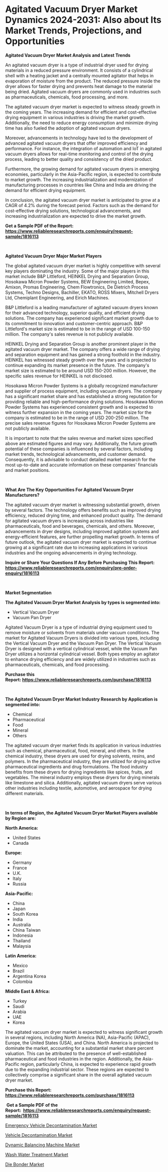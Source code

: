 <p><h1>Agitated Vacuum Dryer Market Dynamics 2024-2031: Also about Its Market Trends, Projections, and Opportunities</h1></p><p><strong>Agitated Vacuum Dryer Market Analysis and Latest Trends</strong></p>
<p><p>An agitated vacuum dryer is a type of industrial dryer used for drying materials in a reduced pressure environment. It consists of a cylindrical shell with a heating jacket and a centrally mounted agitator that helps in evaporation of moisture from the product. The reduced pressure inside the dryer allows for faster drying and prevents heat damage to the material being dried. Agitated vacuum dryers are commonly used in industries such as pharmaceuticals, chemicals, food processing, and more.</p><p>The agitated vacuum dryer market is expected to witness steady growth in the coming years. The increasing demand for efficient and cost-effective drying equipment in various industries is driving the market growth. Additionally, the need to reduce energy consumption and minimize drying time has also fueled the adoption of agitated vacuum dryers.</p><p>Moreover, advancements in technology have led to the development of advanced agitated vacuum dryers that offer improved efficiency and performance. For instance, the integration of automation and IoT in agitated vacuum dryers allows for real-time monitoring and control of the drying process, leading to better quality and consistency of the dried product.</p><p>Furthermore, the growing demand for agitated vacuum dryers in emerging economies, particularly in the Asia-Pacific region, is expected to contribute to market growth. The increasing industrialization and modernization of manufacturing processes in countries like China and India are driving the demand for efficient drying equipment.</p><p>In conclusion, the agitated vacuum dryer market is anticipated to grow at a CAGR of 4.2% during the forecast period. Factors such as the demand for cost-effective drying solutions, technological advancements, and increasing industrialization are expected to drive the market growth.</p></p>
<p><strong>Get a Sample PDF of the Report:&nbsp; <a href="https://www.reliableresearchreports.com/enquiry/request-sample/1816113">https://www.reliableresearchreports.com/enquiry/request-sample/1816113</a></strong></p>
<p>&nbsp;</p>
<p><strong>Agitated Vacuum Dryer Major Market Players</strong></p>
<p><p>The global agitated vacuum dryer market is highly competitive with several key players dominating the industry. Some of the major players in this market include B&P Littleford, HEINKEL Drying and Separation Group, Hosokawa Micron Powder Systems, BEW Engineering Limited, Bepex, Amixon, Promas Engineering, Chem Flowtronics, De Dietrich Process Systems, Techno Designs, Bachiller, EKATO, ROSS Mixers, Mitchell Dryers Ltd, Chemiplant Engineering, and Eirich Machines.</p><p>B&P Littleford is a leading manufacturer of agitated vacuum dryers known for their advanced technology, superior quality, and efficient drying solutions. The company has experienced significant market growth due to its commitment to innovation and customer-centric approach. B&P Littleford's market size is estimated to be in the range of USD 100-150 million. The company's sales revenue is not publicly available.</p><p>HEINKEL Drying and Separation Group is another prominent player in the agitated vacuum dryer market. The company offers a wide range of drying and separation equipment and has gained a strong foothold in the industry. HEINKEL has witnessed steady growth over the years and is projected to continue expanding its market presence in the future. The company's market size is estimated to be around USD 150-200 million. However, the specific sales revenue for HEINKEL is not disclosed.</p><p>Hosokawa Micron Powder Systems is a globally recognized manufacturer and supplier of process equipment, including vacuum dryers. The company has a significant market share and has established a strong reputation for providing reliable and high-performance drying solutions. Hosokawa Micron Powder Systems has experienced consistent growth and is expected to witness further expansion in the coming years. The market size for the company is estimated to be in the range of USD 200-250 million. The precise sales revenue figures for Hosokawa Micron Powder Systems are not publicly available.</p><p>It is important to note that the sales revenue and market sizes specified above are estimated figures and may vary. Additionally, the future growth potential of these companies is influenced by several factors, including market trends, technological advancements, and customer demand. Consequently, it is advisable to conduct detailed market research for the most up-to-date and accurate information on these companies' financials and market positions.</p></p>
<p>&nbsp;</p>
<p><strong>What Are The Key Opportunities For Agitated Vacuum Dryer Manufacturers?</strong></p>
<p><p>The agitated vacuum dryer market is witnessing substantial growth, driven by several factors. The technology offers benefits such as improved drying efficiency, reduced drying time, and enhanced product quality. The demand for agitated vacuum dryers is increasing across industries like pharmaceuticals, food and beverages, chemicals, and others. Moreover, advancements in dryer designs, including improved agitation systems and energy-efficient features, are further propelling market growth. In terms of future outlook, the agitated vacuum dryer market is expected to continue growing at a significant rate due to increasing applications in various industries and the ongoing advancements in drying technology.</p></p>
<p><strong>Inquire or Share Your Questions If Any Before Purchasing This Report: <a href="https://www.reliableresearchreports.com/enquiry/pre-order-enquiry/1816113">https://www.reliableresearchreports.com/enquiry/pre-order-enquiry/1816113</a></strong></p>
<p>&nbsp;</p>
<p><strong>Market Segmentation</strong></p>
<p><strong>The Agitated Vacuum Dryer Market Analysis by types is segmented into:</strong></p>
<p><ul><li>Vertical Vacuum Dryer</li><li>Vacuum Pan Dryer</li></ul></p>
<p><p>Agitated Vacuum Dryer is a type of industrial drying equipment used to remove moisture or solvents from materials under vacuum conditions. The market for Agitated Vacuum Dryers is divided into various types, including the Vertical Vacuum Dryer and the Vacuum Pan Dryer. The Vertical Vacuum Dryer is designed with a vertical cylindrical vessel, while the Vacuum Pan Dryer utilizes a horizontal cylindrical vessel. Both types employ an agitator to enhance drying efficiency and are widely utilized in industries such as pharmaceuticals, chemicals, and food processing.</p></p>
<p><strong>Purchase this Report:&nbsp;<a href="https://www.reliableresearchreports.com/purchase/1816113">https://www.reliableresearchreports.com/purchase/1816113</a></strong></p>
<p>&nbsp;</p>
<p><strong>The Agitated Vacuum Dryer Market Industry Research by Application is segmented into:</strong></p>
<p><ul><li>Chemical</li><li>Pharmaceutical</li><li>Food</li><li>Mineral</li><li>Others</li></ul></p>
<p><p>The agitated vacuum dryer market finds its application in various industries such as chemical, pharmaceutical, food, mineral, and others. In the chemical industry, these dryers are used for drying solvents, resins, and polymers. In the pharmaceutical industry, they are utilized for drying active pharmaceutical ingredients and drug formulations. The food industry benefits from these dryers for drying ingredients like spices, fruits, and vegetables. The mineral industry employs these dryers for drying minerals like limestone and silica. Additionally, agitated vacuum dryers serve various other industries including textile, automotive, and aerospace for drying different materials.</p></p>
<p>&nbsp;</p>
<p><strong>In terms of Region, the Agitated Vacuum Dryer Market Players available by Region are:</strong></p>
<p>
    <p> <strong> North America: </strong>
        <ul>
            <li>United States</li>
            <li>Canada</li>
        </ul>
        </p> 
    <p> <strong> Europe: </strong>
        <ul>
            <li>Germany</li>
            <li>France</li>
            <li>U.K.</li>
            <li>Italy</li>
            <li>Russia</li>
        </ul>
        </p> 
    <p> <strong> Asia-Pacific: </strong>
        <ul>
            <li>China</li>
            <li>Japan</li>
            <li>South Korea</li>
            <li>India</li>
            <li>Australia</li>
            <li>China Taiwan</li>
            <li>Indonesia</li>
            <li>Thailand</li>
            <li>Malaysia</li>
        </ul>
        </p> 
    <p> <strong> Latin America: </strong>
        <ul>
            <li>Mexico</li>
            <li>Brazil</li>
            <li>Argentina Korea</li>
            <li>Colombia</li>
        </ul>
        </p> 
    <p> <strong> Middle East & Africa: </strong>
        <ul>
            <li>Turkey</li>
            <li>Saudi</li>
            <li>Arabia</li>
            <li>UAE</li>
            <li>Korea</li>
        </ul>
    </p>
    </p>
<p><p>The agitated vacuum dryer market is expected to witness significant growth in several regions, including North America (NA), Asia-Pacific (APAC), Europe, the United States (USA), and China. North America is projected to dominate the market, accounting for a substantial market share percent valuation. This can be attributed to the presence of well-established pharmaceutical and food industries in the region. Additionally, the Asia-Pacific region, particularly China, is expected to experience rapid growth due to the expanding industrial sector. These regions are expected to collectively comprise a significant share in the overall agitated vacuum dryer market.</p></p>
<p><strong>Purchase this Report: <a href="https://www.reliableresearchreports.com/purchase/1816113">https://www.reliableresearchreports.com/purchase/1816113</a></strong></p>
<p>&nbsp;<strong>Get a Sample PDF of the Report:&nbsp;&nbsp;<a href="https://www.reliableresearchreports.com/enquiry/request-sample/1816113">https://www.reliableresearchreports.com/enquiry/request-sample/1816113</a></strong></p>
<p><strong></strong></p>
<p><p><a href="https://medium.com/p/3a07710bab64/edit">Emergency Vehicle Decontamination Market</a></p><p><a href="https://medium.com/@mildredlawson1937/vehicle-decontamination-market-share-evolution-and-market-growth-trends-2023-2030-dd29984f1892">Vehicle Decontamination Market</a></p><p><a href="https://github.com/marloy8/Market-Research-Report-List-2/blob/main/dynamic-balancing-machine-market.md">Dynamic Balancing Machine Market</a></p><p><a href="https://medium.com/@mildredlawson1937/wash-water-treatment-market-size-cagr-trends-2024-2030-3f3ad1ebe361">Wash Water Treatment Market</a></p><p><a href="https://github.com/aliciawhite5576/Market-Research-Report-List-2/blob/main/die-bonder-market.md">Die Bonder Market</a></p></p>